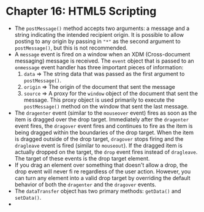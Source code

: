 # Chapter 16: HTML5 Scripting
* The `postMessage()` method accepts two arguments: a message and a string indicating the intended recipient origin. It is possible to allow posting to any origin by passing in `"*"` as the second argument to `postMessage()`, but this is not recommended.
* A `message` event is fired on a window when an XDM (Cross-document messaging) message is received. The `event` object that is passed to an `onmessage` event handler has three important pieces of information:
  1. `data` => The string data that was passed as the first argument to `postMessage()`.
  2. `origin` => The origin of the document that sent the message
  3. `source` => A proxy for the `window` object of the document that sent the message. This proxy object is used primarily to execute the `postMessage()` method on the window that sent the last message.
* The `dragenter` event (similar to the `mouseover` event) fires as soon as the item is dragged over the drop target. Immediately after the `dragenter` event fires, the `dragover` event fires and continues to fire as the item is being dragged within the boundaries of the drop target. When the item is dragged outside of the drop target, `dragover` stops firing and the `dragleave` event is fired (similar to `mouseout`). If the dragged item is actually dropped on the target, the `drop` event fires instead of `dragleave`. The target of these events is the drop target element.
* If you drag an element over something that doesn't allow a drop, the drop event will never fi re regardless of the user action. However, you can turn any element into a valid drop target by overriding the default behavior of both the `dragenter` and the `dragover` events.
* The `dataTransfer` object has two primary methods: `getData()` and `setData()`.
* 
